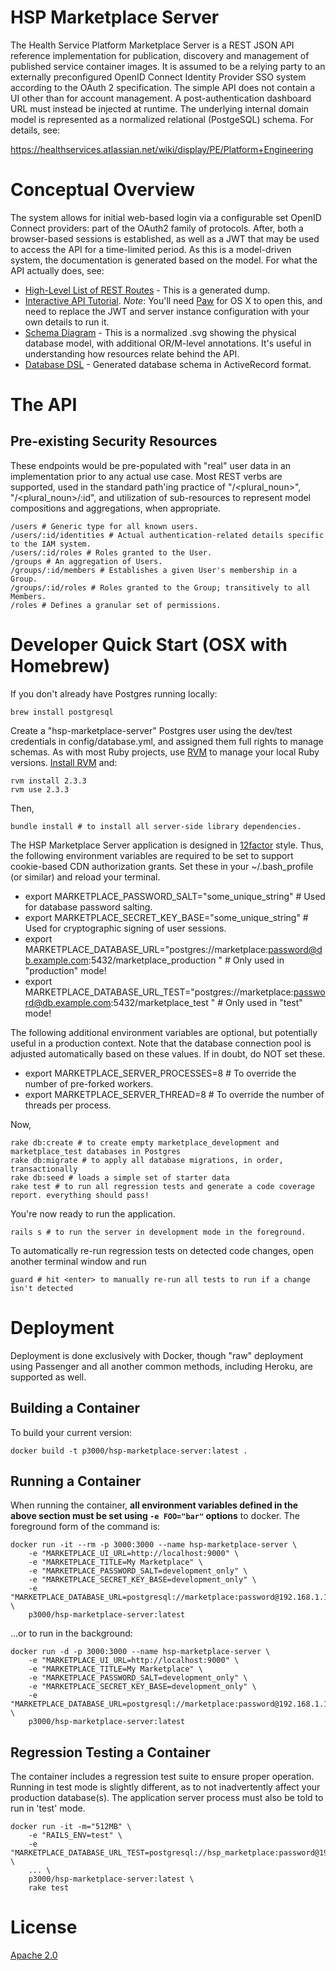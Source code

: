 # HSP Marketplace Server

The Health Service Platform Marketplace Server is a REST JSON API reference implementation for publication, discovery and management of published service container images. It is assumed to be a relying party to an externally preconfigured OpenID Connect Identity Provider SSO system according to the OAuth 2 specification. The simple API does not contain a UI other than for account management. A post-authentication dashboard URL must instead be injected at runtime. The underlying internal domain model is represented as a normalized relational (PostgeSQL) schema. For details, see:

https://healthservices.atlassian.net/wiki/display/PE/Platform+Engineering

# Conceptual Overview

The system allows for initial web-based login via a configurable set OpenID Connect providers: part of the OAuth2 family of protocols. After, both a browser-based sessions is established, as well as a JWT that may be used to access the API for a time-limited period. As this is a model-driven system, the documentation is generated based on the model. For what the API actually does, see:

* [High-Level List of REST Routes](https://github.com/preston/hsp-marketplace-server/blob/master/doc/routes.txt) - This is a generated dump.
* [Interactive API Tutorial](https://github.com/preston/hsp-marketplace-server/blob/master/doc/marketplace.paw). *Note*: You'll need [Paw](https://luckymarmot.com/paw) for OS X to open this, and need to replace the JWT and server instance configuration with your own details to run it.
* [Schema Diagram](https://github.com/preston/hsp-marketplace-server/blob/master/doc/models_complete.svg) - This is a normalized .svg showing the physical database model, with additional OR/M-level annotations. It's useful in understanding how resources relate behind the API.
* [Database DSL](https://github.com/preston/hsp-marketplace-server/blob/master/db/schema.rb) - Generated database schema in ActiveRecord format.

# The API

## Pre-existing Security Resources

These endpoints would be pre-populated with "real" user data in an implementation prior to any actual use case. Most REST verbs are supported, used in the standard path'ing practice of "/<plural_noun>", "/<plural_noun>/:id", and utilization of sub-resources to represent model compositions and aggregations, when appropriate.

	/users # Generic type for all known users.
	/users/:id/identities # Actual authentication-related details specific to the IAM system.
	/users/:id/roles # Roles granted to the User.
	/groups	# An aggregation of Users.
	/groups/:id/members # Establishes a given User's membership in a Group.
	/groups/:id/roles # Roles granted to the Group; transitively to all Members.
	/roles # Defines a granular set of permissions.

# Developer Quick Start (OSX with Homebrew)

If you don't already have Postgres running locally:

    brew install postgresql

Create a "hsp-marketplace-server" Postgres user using the dev/test credentials in config/database.yml, and assigned them full rights to manage schemas. As with most Ruby projects, use [RVM](https://rvm.io) to manage your local Ruby versions. [Install RVM](https://rvm.io) and:

	rvm install 2.3.3
	rvm use 2.3.3

Then,

	bundle install # to install all server-side library dependencies.

The HSP Marketplace Server application is designed in [12factor](http://12factor.net) style. Thus, the following environment variables are required to be set to support cookie-based CDN authorization grants. Set these in your ~/.bash_profile (or similar) and reload your terminal.

 * export MARKETPLACE\_PASSWORD\_SALT="some\_unique\_string" # Used for database password salting.
 * export MARKETPLACE\_SECRET\_KEY\_BASE="some\_unique\_string" # Used for cryptographic signing of user sessions.
 * export MARKETPLACE\_DATABASE\_URL="postgres://marketplace:password@db.example.com:5432/marketplace_production
" # Only used in "production" mode!
 * export MARKETPLACE\_DATABASE\_URL\_TEST="postgres://marketplace:password@db.example.com:5432/marketplace\_test
" # Only used in "test" mode!


The following additional environment variables are optional, but potentially useful in a production context. Note that the database connection pool is adjusted automatically based on these values. If in doubt, do NOT set these.

 * export MARKETPLACE\_SERVER\_PROCESSES=8 # To override the number of pre-forked workers.
 * export MARKETPLACE\_SERVER\_THREAD=8 # To override the number of threads per process.

Now,

	rake db:create # to create empty marketplace_development and marketplace_test databases in Postgres
	rake db:migrate # to apply all database migrations, in order, transactionally
	rake db:seed # loads a simple set of starter data
	rake test # to run all regression tests and generate a code coverage report. everything should pass!

You're now ready to run the application.

	rails s # to run the server in development mode in the foreground.

To automatically re-run regression tests on detected code changes, open another terminal window and run

	guard # hit <enter> to manually re-run all tests to run if a change isn't detected

# Deployment

Deployment is done exclusively with Docker, though "raw" deployment using Passenger and all another common methods, including Heroku, are supported as well.

## Building a Container

To build your current version:

	docker build -t p3000/hsp-marketplace-server:latest .

## Running a Container

When running the container, **all environment variables defined in the above section must be set using `-e FOO="bar"` options** to docker. The foreground form of the command is:

	docker run -it --rm -p 3000:3000 --name hsp-marketplace-server \
		-e "MARKETPLACE_UI_URL=http://localhost:9000" \
		-e "MARKETPLACE_TITLE=My Marketplace" \
		-e "MARKETPLACE_PASSWORD_SALT=development_only" \
		-e "MARKETPLACE_SECRET_KEY_BASE=development_only" \
		-e "MARKETPLACE_DATABASE_URL=postgresql://marketplace:password@192.168.1.115:5432/marketplace_development" \
		p3000/hsp-marketplace-server:latest

...or to run in the background:

	docker run -d -p 3000:3000 --name hsp-marketplace-server \
		-e "MARKETPLACE_UI_URL=http://localhost:9000" \
		-e "MARKETPLACE_TITLE=My Marketplace" \
		-e "MARKETPLACE_PASSWORD_SALT=development_only" \
		-e "MARKETPLACE_SECRET_KEY_BASE=development_only" \
		-e "MARKETPLACE_DATABASE_URL=postgresql://marketplace:password@192.168.1.103:5432/marketplace_development" \
		p3000/hsp-marketplace-server:latest

## Regression Testing a Container

The container includes a regression test suite to ensure proper operation. Running in test mode is slightly different, as to not inadvertently affect your production database(s). The application server process must also be told to run in 'test' mode.

	docker run -it -m="512MB" \
		-e "RAILS_ENV=test" \
		-e "MARKETPLACE_DATABASE_URL_TEST=postgresql://hsp_marketplace:password@192.168.1.103:5432/marketplace_test" \
		... \
		p3000/hsp-marketplace-server:latest \
		rake test


# License

[Apache 2.0](https://www.apache.org/licenses/LICENSE-2.0)
